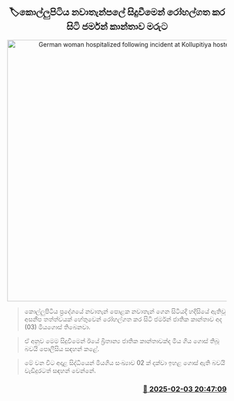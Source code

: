<p align='center'><b><h2 align='center' title='German woman hospitalized following incident at Kollupitiya hostel dies'>🏷කොල්ලුපිටිය නවාතැන්පලේ සිදුවීමෙන් රෝහල්ගත කර සිටි ජර්මන් කාන්තාව මරුට</h2></b></p>
<p align='center'><img src='https://helakuru.sgp1.cdn.digitaloceanspaces.com/esana/images/lib/death[1].jpg' width='600' alt='German woman hospitalized following incident at Kollupitiya hostel dies'></p>

> කොල්ලුපිටිය ප්‍රදේශයේ නවාතැන් පොළක නවාතැන් ගෙන සිටියදි හදිසියේ ඇතිවූ අසනීප තත්ත්වයක් හේතුවෙන් රෝහල්ගත කර සිටි ජර්මන් ජාතික කාන්තාව අද (03) මියගොස් තිබෙනවා.

> ඒ අනුව මෙම සිදුවීමෙන් ඊයේ බ්‍රිතාන්‍ය ජාතික කාන්තාවක්ද මිය ගිය ගොස් තිබූ බවයි පොලීසිය සඳහන් කළේ.

> මේ වන විට අදාළ සිද්ධියෙන් මියගිය සංඛ්‍යාව 02 ක් දක්වා ඉහළ ගොස් ඇති බවයි වැඩිදුරටත් සඳහන් වෙන්නේ.



<h3 align='right'><a href='https://www.helakuru.lk/esana/p/107145/'>📅 2025-02-03 20:47:09</a></h3>
